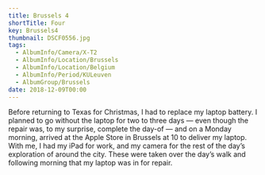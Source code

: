 ```yaml
---
title: Brussels 4
shortTitle: Four
key: Brussels4
thumbnail: DSCF0556.jpg
tags:
  - AlbumInfo/Camera/X-T2
  - AlbumInfo/Location/Brussels
  - AlbumInfo/Location/Belgium
  - AlbumInfo/Period/KULeuven
  - AlbumGroup/Brussels
date: 2018-12-09T00:00
---
```

Before returning to Texas for Christmas, I had to replace my laptop battery. I planned to go without the laptop for two to three days — even though the repair was, to my surprise, complete the day-of — and on a Monday morning, arrived at the Apple Store in Brussels at 10 to deliver my laptop. With me, I had my iPad for work, and my camera for the rest of the day’s exploration of around the city. These were taken over the day’s walk and following morning that my laptop was in for repair.
